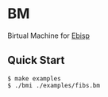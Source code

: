 # BM

Birtual Machine for [Ebisp](https://github.com/tsoding/ebisp)

## Quick Start

```console
$ make examples
$ ./bmi ./examples/fibs.bm
```
